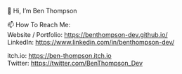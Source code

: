 👋 Hi, I’m Ben Thompson  

📫 How To Reach Me:  
Website / Portfolio: https://benthompson-dev.github.io/  
LinkedIn: https://www.linkedin.com/in/benthompson-dev/

itch.io: https://ben-thompson.itch.io  
Twitter: https://twitter.com/BenThompson_Dev

<!---
BenThompson-Dev/BenThompson-Dev is a ✨ special ✨ repository because its `README.md` (this file) appears on your GitHub profile.
You can click the Preview link to take a look at your changes.
--->
